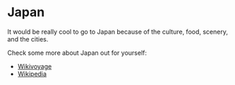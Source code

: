 # Japan

It would be really cool to go to Japan because of the culture, food, scenery, and the cities.

Check some more about Japan out for yourself:
 - [Wikivoyage](https://en.wikivoyage.org/wiki/Japan)
 - [Wikipedia](https://en.wikipedia.org/wiki/Japan)


